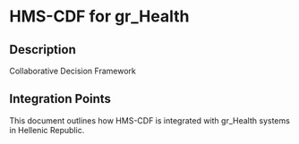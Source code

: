 # HMS-CDF for gr_Health

## Description

Collaborative Decision Framework

## Integration Points

This document outlines how HMS-CDF is integrated with gr_Health systems in Hellenic Republic.
